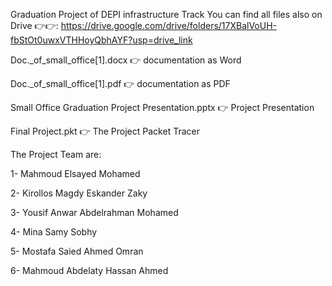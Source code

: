 Graduation Project of DEPI infrastructure Track You can find all files also on Drive 👉👉: https://drive.google.com/drive/folders/17XBalVoUH-fbStOt0uwxVTHHoyQbhAYF?usp=drive_link

Doc._of_small_office[1].docx 👉 documentation as Word

Doc._of_small_office[1].pdf 👉 documentation as PDF

Small Office Graduation Project Presentation.pptx 👉 Project Presentation

Final Project.pkt 👉 The Project Packet Tracer

The Project Team are:

1- Mahmoud Elsayed Mohamed

2- Kirollos Magdy Eskander Zaky

3- Yousif Anwar Abdelrahman Mohamed

4- Mina Samy Sobhy

5- Mostafa Saied Ahmed Omran

6- Mahmoud Abdelaty Hassan Ahmed
